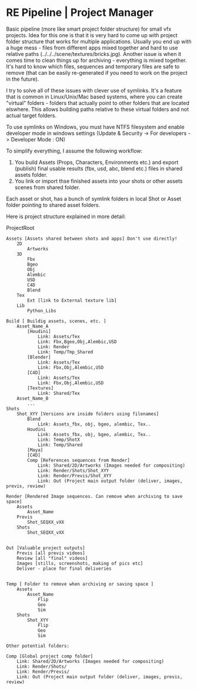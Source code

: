 # RE Pipeline | Project Manager

Basic pipeline (more like smart project folder structure) for small vfx projects.
Idea for this one is that it is very hard to come up with project folder structure that works for multiple applications. 
Usually you end up with a huge mess - files from different apps mixed together and hard to use relative paths (../../../scene/textures/bricks.jpg).
Another issue is when it comes time to clean things up for archiving - everything is mixed together. It's hard to know which files, sequences and temporary files are safe to remove (that can be easily re-generated if you need to work on the project in the future). 

I try to solve all of these issues with clever use of symlinks. It's a feature that is common in Linux/Unix/Mac based systems, where you can create "virtual" folders - folders that actually point to other folders that are located elswhere. This allows building paths relative to these virtual folders and not actual target folders. 

To use symlinks on Windows, you must have NTFS filesystem and enable developer mode in windows settings (Update & Security -> For developers -> Developer Mode : ON)

To simplify everything, I assume the following workflow:
1. You build Assets (Props, Characters, Environments etc.) and export (publish) final usable results (fbx, usd, abc, blend etc.) files in shared assets folder. 
2. You link or import thse finished assets into your shots or other assets scenes from shared folder. 

Each asset or shot, has a bunch of symlink folders in local Shot or Asset folder pointing to shared asset folders. 

Here is project structure explained in more detail: 

ProjectRoot
	
	Assets [Assets shared between shots and apps] Don't use directly!
		2D
			Artworks
		3D
			Fbx
			Bgeo
			Obj
			Alembic
			USD
			C4D
			Blend
		Tex
			Ext [link to External texture lib]
		Lib
			Python_Libs
	
	Build [ Buildig assets, scenes, etc. ]
		Asset_Name_A
			[Houdini]
				Link: Assets/Tex
				Link: Fbx,Bgeo,Obj,Alembic,USD
				Link: Render
				Link: Temp/Tmp_Shared
			[Blender]
				Link: Assets/Tex
				Link: Fbx,Obj,Alembic,USD
			[C4D]
				Link: Assets/Tex
				Link: Fbx,Obj,Alembic,USD
			[Textures]
				Link: Shared/Tex
        Asset_Name_B
            ...
	Shots
		Shot_XYY [Versions are inside folders using filenames]
			Blend
				Link: Assets_fbx, obj, bgeo, alembic, Tex..
			Houdini
				Link: Assets_fbx, obj, bgeo, alembic, Tex..
				Link: Temp/ShotX
				Link: Temp/Shared
			[Maya]
			[C4D]
			Comp [References sequences from Render]
				Link: Shared/2D/Artworks (Images needed for compositing)
				Link: Render/Shots/Shot_XYY
				Link: Render/Previs/Shot_XYY
				Link: Out (Project main output folder (deliver, images, previs, review)
	
	Render [Rendered Image sequences. Can remove when archiving to save space]
		Assets
			Asset_Name
		Previs
			Shot_SEQXX_vXX
		Shots
			Shot_SEQXX_vXX
		
	
	Out [Valuable project outputs]
		Previs [all previs videos]
		Review [all "final" videos]
		Images [stills, screenshots, making of pics etc]
		Deliver - place for final deliveries
		
	
	Temp [ Folder to remove when archiving or saving space ]
		Assets
			Asset_Name
				Flip
				Geo
				Sim
		Shots
			Shot_XYY
				Flip
				Geo
				Sim
				
	Other potential folders:

	Comp [Global project comp folder]
		Link: Shared/2D/Artworks (Images needed for compositing)
		Link: Render/Shots/
		Link: Render/Previs/
        Link: Out (Project main output folder (deliver, images, previs, review)

